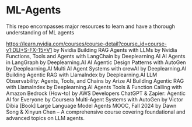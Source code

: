 # ML-Agents
This repo encompasses major resources to learn and have a thorough understanding of ML agents

https://learn.nvidia.com/courses/course-detail?course_id=course-v1:DLI+S-FX-15+V1 by Nvidia
Building RAG Agents with LLMs by Nvidia
Functions, Tools and Agents with LangChain by Deeplearning.AI
AI Agents in LangGraph by Deeplearning.AI
AI Agentic Design Patterns with AutoGen by Deeplearning.AI
Multi AI Agent Systems with crewAI by Deeplearning.AI
Building Agentic RAG with LlamaIndex by Deeplearning.AI
LLM Observability: Agents, Tools, and Chains by Arize AI
Building Agentic RAG with LlamaIndex by Deeplearning.AI
Agents Tools & Function Calling with Amazon Bedrock (How-to) by AWS Developers
ChatGPT & Zapier: Agentic AI for Everyone by Coursera
Multi-Agent Systems with AutoGen by Victor Dibia [Book]
Large Language Model Agents MOOC, Fall 2024 by Dawn Song & Xinyun Chen – A comprehensive course covering foundational and advanced topics on LLM agents.
